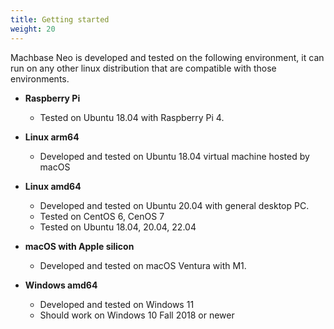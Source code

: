 ```yaml
---
title: Getting started
weight: 20
---
```


Machbase Neo is developed and tested on the following environment, it can run on any other linux distribution that are compatible with those environments.

- **Raspberry Pi**
    - Tested on Ubuntu 18.04 with Raspberry Pi 4.

- **Linux arm64**
    - Developed and tested on Ubuntu 18.04 virtual machine hosted by macOS

- **Linux amd64**
    - Developed and tested on Ubuntu 20.04 with general desktop PC.
    - Tested on CentOS 6, CenOS 7
    - Tested on Ubuntu 18.04, 20.04, 22.04

- **macOS with Apple silicon**
    - Developed and tested on macOS Ventura with M1.

- **Windows amd64**
    - Developed and tested on Windows 11
    - Should work on Windows 10 Fall 2018 or newer